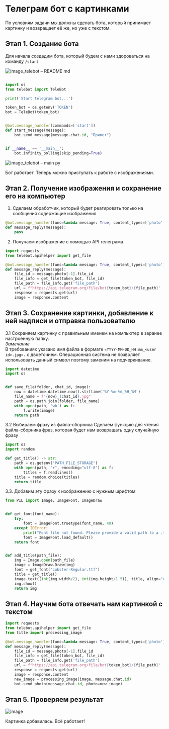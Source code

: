 # Телеграм бот с картинками
По условиям задачи мы должны сделать бота, который принимает картинку и возвращает её же, но уже с текстом.

## Этап 1. Создание бота
Для начала создадим бота, который будем с нами здороваться на команду `/start`

![image_telebot – README md](https://github.com/eshmargunov/image_telebot/assets/12861849/21106bb0-d294-4d30-8e22-90b1d4579565)

```python

import os
from telebot import TeleBot

print('Start telegram bot...')

token_bot = os.getenv('TOKEN')
bot = TeleBot(token_bot)


@bot.message_handler(commands=['start'])
def start_message(message):
    bot.send_message(message.chat.id, "Привет")


if __name__ == '__main__':
    bot.infinity_polling(skip_pending=True)
```
![image_telebot – main py](https://github.com/eshmargunov/image_telebot/assets/12861849/0a882456-f4b5-4c8b-bfeb-14be1aee3bd3)

Бот работает. Теперь можно приступать к работе с изображениями.

## Этап 2. Получение изображения и сохранение его на компьютер
1. Сделаем обработчик, который будет реагировать только на сообщения содержащие изображения
```python
@bot.message_handler(func=lambda message: True, content_types=['photo'])
def message_reply(message):
    pass
```
2. Получаем изображение c помощью API телеграма.
```python
import requests
from telebot.apihelper import get_file

@bot.message_handler(func=lambda message: True, content_types=['photo'])
def message_reply(message):
    file_id = message.photo[-1].file_id
    file_info = get_file(token_bot, file_id)
    file_path = file_info.get('file_path')
    url = f"https://api.telegram.org/file/bot{token_bot}/{file_path}"
    response = requests.get(url)
    image = response.content
```
## Этап 3. Сохранение картинки, добавление к ней надписи и отправка пользователю

3.1 Сохраняем картинку с правильным именем на компьютер в заранее настроенную папку.  
_Замечание_  
В требованиях указано имя файла в формате `«YYYY-MM-DD_HH:mm_<user id>.jpg».` с двоеточием. 
Операционная система не позволяет использовать данный символ поэтому заменим на подчеркивание.
```python
import datetime
import os


def save_file(folder, chat_id, image):
    now = datetime.datetime.now().strftime('%Y-%m-%d_%H_%M')
    file_name = f"{now}_{chat_id}.jpg"
    path = os.path.join(folder, file_name)
    with open(path, 'wb') as f:
        f.write(image)
    return path
```

3.2 Выбираем фразу из файла-сборника
Сделаем функцию для чтения файла-сборника фраз, которая будет нам возвращать одну случайную фразу
```python
import os
import random

def get_title() -> str:
    path = os.getenv("PATH_FILE_STORAGE")
    with open(path, "r", encoding="utf-8") as f:
        titles = f.readlines()
    title = random.choice(titles)
    return title
```

3.3. Добавим эту фразу к изображению с нужным шрифтом
```python
from PIL import Image, ImageFont, ImageDraw


def get_font(font_name):
    try:
        font = ImageFont.truetype(font_name, 40)
    except IOError:
        print("Font file not found. Please provide a valid path to a .ttf or .otf file.")
        font = ImageFont.load_default()
    return font


def add_title(path_file):
    img = Image.open(path_file)
    image = ImageDraw.Draw(img)
    font = get_font("Lobster-Regular.ttf")
    title = get_title()
    image.text((int(img.width/2), int(img.height/1.5)), title, align="center", fill='black', font=font)
    img.show()
    return img
```


## Этап 4. Научим бота отвечать нам картинкой с текстом
```python
import requests
from telebot.apihelper import get_file
from title import processing_image

@bot.message_handler(func=lambda message: True, content_types=['photo'])
def message_reply(message):
    file_id = message.photo[-1].file_id
    file_info = get_file(token_bot, file_id)
    file_path = file_info.get('file_path')
    url = f"https://api.telegram.org/file/bot{token_bot}/{file_path}"
    response = requests.get(url)
    image = response.content
    new_image = processing_image(image, message.chat.id)
    bot.send_photo(message.chat.id, photo=new_image)
```
## Этап 5. Проверяем результат

   ![image](https://github.com/eshmargunov/image_telebot/assets/12861849/9ed2a410-4929-47ec-8e9d-f32c64e41a2f)

Картинка добавилась. Всё работает!
